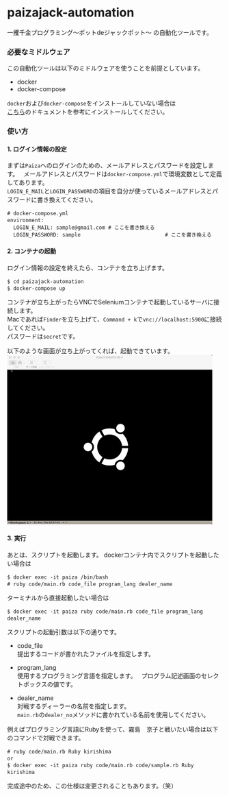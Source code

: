 # paizajack-automation
一攫千金プログラミング〜ポットdeジャックポット〜 の自動化ツールです。

### 必要なミドルウェア
この自動化ツールは以下のミドルウェアを使うことを前提としています。
- docker
- docker-compose

`docker`および`docker-compose`をインストールしていない場合は  
[こちら](https://docs.docker.com/compose/install/)のドキュメントを参考にインストールしてください。

### 使い方
#### 1. ログイン情報の設定  
まずは`Paiza`へのログインのための、メールアドレスとパスワードを設定します。  
メールアドレスとパスワードは`docker-compose.yml`で環境変数として定義してあります。  
`LOGIN_E_MAIL`と`LOGIN_PASSWORD`の項目を自分が使っているメールアドレスとパスワードに書き換えてください。  
```
# docker-compose.yml
environment:
  LOGIN_E_MAIL: sample@gmail.com # ここを書き換える
  LOGIN_PASSWORD: sample 　　　　　　　　　　　　　　　　# ここを書き換える
```

#### 2. コンテナの起動  
ログイン情報の設定を終えたら、コンテナを立ち上げます。
```
$ cd paizajack-automation
$ docker-compose up
```

コンテナが立ち上がったらVNCでSeleniumコンテナで起動しているサーバに接続します。  
Macであれば`Finder`を立ち上げて、`Command + k`で`vnc://localhost:5900`に接続してください。  
パスワードは`secret`です。  

以下のような画面が立ち上がってくれば、起動できています。  
![Seleniumトップページ](https://github.com/TomoProg/image-repo/blob/master/paizajack-automation/selenium-top.png "サンプル")

#### 3. 実行  
あとは、スクリプトを起動します。
dockerコンテナ内でスクリプトを起動したい場合は
```
$ docker exec -it paiza /bin/bash
# ruby code/main.rb code_file program_lang dealer_name
```

ターミナルから直接起動したい場合は
```
$ docker exec -it paiza ruby code/main.rb code_file program_lang dealer_name
```

スクリプトの起動引数は以下の通りです。
- code_file  
提出するコードが書かれたファイルを指定します。

- program_lang  
使用するプログラミング言語を指定します。  
プログラム記述画面のセレクトボックスの値です。  

- dealer_name  
対戦するディーラーの名前を指定します。  
`main.rb`の`dealer_no`メソッドに書かれている名前を使用してください。  

例えばプログラミング言語にRubyを使って、霧島　京子と戦いたい場合は以下のコマンドで対戦できます。
```
# ruby code/main.rb Ruby kirishima
or
$ docker exec -it paiza ruby code/main.rb code/sample.rb Ruby kirishima
```

完成途中のため、この仕様は変更されることもあります。（笑）
